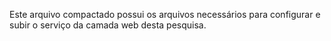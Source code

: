 Este arquivo compactado possui os arquivos necessários para configurar e subir o serviço da camada web desta pesquisa.
